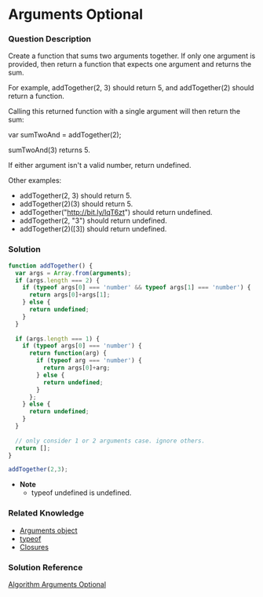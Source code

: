 # Arguments Optional
### Question Description

Create a function that sums two arguments together. If only one argument is provided, then return a function that expects one argument and returns the sum.

For example, addTogether(2, 3) should return 5, and addTogether(2) should return a function.

Calling this returned function with a single argument will then return the sum:

var sumTwoAnd = addTogether(2);

sumTwoAnd(3) returns 5.

If either argument isn't a valid number, return undefined.

Other examples:
- addTogether(2, 3) should return 5.
- addTogether(2)(3) should return 5.
- addTogether("http://bit.ly/IqT6zt") should return undefined.
- addTogether(2, "3") should return undefined.
- addTogether(2)([3]) should return undefined.

### Solution
```Javascript
function addTogether() {
  var args = Array.from(arguments); 
  if (args.length === 2) {
    if (typeof args[0] === 'number' && typeof args[1] === 'number') {
      return args[0]+args[1];
    } else {
      return undefined;
    }
  }
  
  if (args.length === 1) {
    if (typeof args[0] === 'number') {
      return function(arg) {
        if (typeof arg === 'number') {
          return args[0]+arg;
        } else {
          return undefined;
        }
      };
    } else {
      return undefined;
    }
  }
  
  // only consider 1 or 2 arguments case. ignore others.
  return [];
}

addTogether(2,3);
```
- **Note**
  - typeof undefined is undefined.

### Related Knowledge
- [Arguments object](https://developer.mozilla.org/en-US/docs/Web/JavaScript/Reference/Functions/arguments)
- [typeof](https://developer.mozilla.org/en-US/docs/Web/JavaScript/Reference/Operators/typeof)
- [Closures](https://developer.mozilla.org/en-US/docs/Web/JavaScript/Closures)



### Solution Reference
[Algorithm Arguments Optional](https://github.com/FreeCodeCamp/FreeCodeCamp/wiki/Algorithm-Arguments-Optional)
